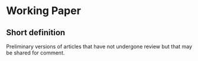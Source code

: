 # Working Paper
## Short definition
Preliminary versions of articles that have not undergone review but that may be shared for comment.
